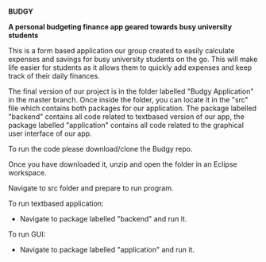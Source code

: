 __BUDGY__

__A personal budgeting finance app geared towards busy university students__

This is a form based application our group created to easily calculate expenses and savings for busy university students on the go. This will make life easier for students as it allows them to quickly add expenses and keep track of their daily finances. 

The final version of our project is in the folder labelled "Budgy Application" in the master branch. Once inside the folder, you can locate it in the "src" file which contains both packages for our application. The package labelled "backend" contains all code related to textbased version of our app, the package labelled "application" contains all code related to the graphical user interface of our app.  

To run the code please download/clone the Budgy repo.

Once you have downloaded it, unzip and open the folder in an Eclipse workspace.

Navigate to src folder and prepare to run program. 

To run textbased application:

  - Navigate to package labelled "backend" and run it. 
  
  
To run GUI:

  - Navigate to package labelled "application" and run it. 



